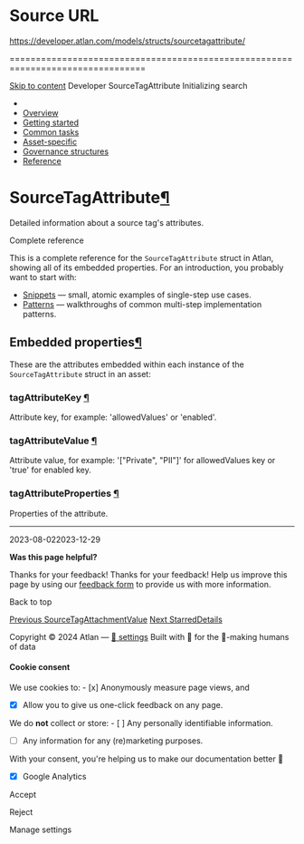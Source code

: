# Source URL
https://developer.atlan.com/models/structs/sourcetagattribute/

================================================================================

<!--
canonical: https://developer.atlan.com/models/structs/sourcetagattribute/
meta-content-security-policy: object-src 'none'; base-uri 'self'; manifest-src 'self'; media-src 'self';
meta-description: Dear Developers
meta-generator: mkdocs-1.6.1, mkdocs-material-9.6.14
meta-og-description: Dear Developers
meta-og-image: https://developer.atlan.com/assets/images/social/models/structs/sourcetagattribute.png
meta-og-image-height: 630
meta-og-image-type: image/png
meta-og-image-width: 1200
meta-og-title: SourceTagAttribute - Developer
meta-og-type: website
meta-og-url: https://developer.atlan.com/models/structs/sourcetagattribute/
meta-twitter:card: summary_large_image
meta-twitter:description: Dear Developers
meta-twitter:image: https://developer.atlan.com/assets/images/social/models/structs/sourcetagattribute.png
meta-twitter:title: SourceTagAttribute - Developer
meta-viewport: width=device-width,initial-scale=1
title: SourceTagAttribute - Developer
-->

[Skip to content](#sourcetagattribute) Developer SourceTagAttribute Initializing search 

* 
* [Overview](../../..)
* [Getting started](../../../getting-started/)
* [Common tasks](../../../snippets/)
* [Asset\-specific](../../../patterns/)
* [Governance structures](../../../governance/)
* [Reference](../../../reference/)

SourceTagAttribute[¶](#sourcetagattribute "Permanent link")
===========================================================

Detailed information about a source tag's attributes.

Complete reference

This is a complete reference for the `SourceTagAttribute` struct in Atlan, showing all of its embedded properties. For an introduction, you probably want to start with:

* [Snippets](../../../snippets/) — small, atomic examples of single\-step use cases.
* [Patterns](../../../patterns/) — walkthroughs of common multi\-step implementation patterns.

Embedded properties[¶](#embedded-properties "Permanent link")
-------------------------------------------------------------

These are the attributes embedded within each instance of the `SourceTagAttribute` struct in an asset:

### tagAttributeKey [¶](#tagattributekey "Permanent link")

Attribute key, for example: 'allowedValues' or 'enabled'.

### tagAttributeValue [¶](#tagattributevalue "Permanent link")

Attribute value, for example: '\["Private", "PII"]' for allowedValues key or 'true' for enabled key.

### tagAttributeProperties [¶](#tagattributeproperties "Permanent link")

Properties of the attribute.

---

2023\-08\-022023\-12\-29

**Was this page helpful?**

Thanks for your feedback! Thanks for your feedback! Help us improve this page by using our [feedback form](https://docs.google.com/forms/d/e/1FAIpQLScfoq7vqEn8S4QvN0ehPp0MRy6WYK5x-okJDqD69lHgoPPWtg/viewform?usp=pp_url&entry.1800719315=/models/structs/sourcetagattribute/) to provide us with more information. 

Back to top

[Previous SourceTagAttachmentValue](../sourcetagattachmentvalue/) [Next StarredDetails](../starreddetails/) 

Copyright © 2024 Atlan — [🍪 settings](#__consent) 
Built with 💙 for the 🤖\-making humans of data 

#### Cookie consent

We use cookies to: - [x] Anonymously measure page views, and
- [x] Allow you to give us one\-click feedback on any page.

 We do **not** collect or store: - [ ] Any personally identifiable information.
- [ ] Any information for any (re)marketing purposes.

 With your consent, you're helping us to make our documentation better 💙

- [x] Google Analytics

Accept

Reject

Manage settings

